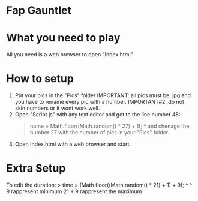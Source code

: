 # Fap Gauntlet


What you need to play
=====================
All you need is a web browser to open "Index.html"


How to setup
============
1) Put your pics in the "Pics" folder
    IMPORTANT: all pics must be .jpg and you have to rename every pic with a number.
    IMPORTANT#2: do not skin numbers or it wont work well.
2) Open "Script.js" with any text editor and got to the line number 48:
    > name = Math.floor((Math.random() * 27) + 1);
                                         ^
   and chenage the number 27 with the number of pics in your "Pics" folder.
3) Open Index.html with a web browser and start.


Extra Setup
===========
To edit the duration:
    > time = (Math.floor((Math.random() * 21) + 1) + 9);
                                          ^          ^
9 rappresent minimum
21 + 9 rappresent the maximum
